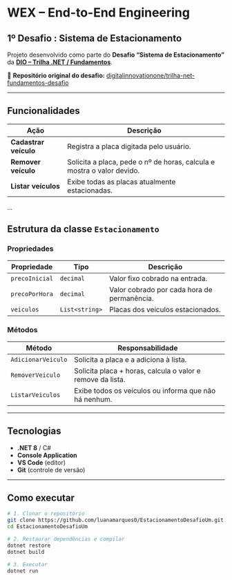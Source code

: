 # WEX – End-to-End Engineering
## 1º Desafio : Sistema de Estacionamento

Projeto desenvolvido como parte do **Desafio “Sistema de Estacionamento”** da **[DIO – Trilha .NET / Fundamentos](https://www.dio.me)**.

🔗 **Repositório original do desafio:**
[digitalinnovationone/trilha-net-fundamentos-desafio](https://github.com/digitalinnovationone/trilha-net-fundamentos-desafio)

---

## Funcionalidades

| Ação | Descrição |
|------|-----------|
| **Cadastrar veículo** | Registra a placa digitada pelo usuário. |
| **Remover veículo** | Solicita a placa, pede o nº de horas, calcula e mostra o valor devido. |
| **Listar veículos**  | Exibe todas as placas atualmente estacionadas. |

...

## Estrutura da classe `Estacionamento`

### Propriedades

| Propriedade | Tipo | Descrição |
|-------------|------|-----------|
| `precoInicial` | `decimal` | Valor fixo cobrado na entrada. |
| `precoPorHora` | `decimal` | Valor cobrado por cada hora de permanência. |
| `veiculos` | `List<string>` | Placas dos veículos estacionados. |

### Métodos

| Método | Responsabilidade |
|--------|------------------|
| `AdicionarVeiculo` | Solicita a placa e a adiciona à lista. |
| `RemoverVeiculo`   | Solicita placa + horas, calcula o valor e remove da lista. |
| `ListarVeiculos`   | Exibe todos os veículos ou informa que não há nenhum. |

---

## Tecnologias

- **.NET 8** / C#
- **Console Application**
- **VS Code** (editor)
- **Git** (controle de versão)

---

## Como executar

```bash
# 1. Clonar o repositório
git clone https://github.com/luanamarques0/EstacionamentoDesafioUm.git
cd EstacionamentoDesafioUm

# 2. Restaurar dependências e compilar
dotnet restore
dotnet build

# 3. Executar
dotnet run